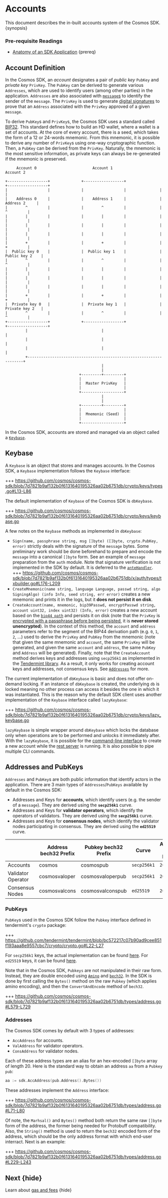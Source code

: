 <!--
order: 3
-->

# Accounts 

This document describes the in-built accounts system of the Cosmos SDK. {synopsis}

### Pre-requisite Readings

- [Anatomy of an SDK Application](./app-anatomy.md) {prereq}

## Account Definition

In the Cosmos SDK, an *account* designates a pair of *public key* `PubKey` and *private key* `PrivKey`. The `PubKey` can be derived to generate various `Addresses`, which are used to identify users (among other parties) in the application. `Addresses` are also associated with [`message`s](../building-modules/messages-and-queries.md#messages) to identify the sender of the `message`. The `PrivKey` is used to generate [digital signatures](#signatures) to prove that an `Address` associated with the `PrivKey` approved of a given `message`. 

To derive `PubKey`s and `PrivKey`s, the Cosmos SDK uses a standard called [BIP32](https://github.com/bitcoin/bips/blob/master/bip-0032.mediawiki). This standard defines how to build an HD wallet, where a wallet is a set of accounts. At the core of every account, there is a seed, which takes the form of a 12 or 24-words mnemonic. From this mnemonic, it is possible to derive any number of `PrivKey`s using one-way cryptographic function. Then, a `PubKey` can be derived from the `PrivKey`. Naturally, the mnemonic is the most sensitive information, as private keys can always be re-generated if the mnemonic is preserved. 

```
     Account 0                         Account 1                         Account 2

+------------------+              +------------------+               +------------------+
|                  |              |                  |               |                  |
|    Address 0     |              |    Address 1     |               |    Address 2     |
|        ^         |              |        ^         |               |        ^         |
|        |         |              |        |         |               |        |         |
|        |         |              |        |         |               |        |         |
|        |         |              |        |         |               |        |         |
|        +         |              |        +         |               |        +         |
|  Public key 0    |              |  Public key 1    |               |  Public key 2    |
|        ^         |              |        ^         |               |        ^         |
|        |         |              |        |         |               |        |         |
|        |         |              |        |         |               |        |         |
|        |         |              |        |         |               |        |         |
|        +         |              |        +         |               |        +         |
|  Private key 0   |              |  Private key 1   |               |  Private key 2   |
|        ^         |              |        ^         |               |        ^         |
+------------------+              +------------------+               +------------------+
         |                                 |                                  |
         |                                 |                                  |
         |                                 |                                  |
         +--------------------------------------------------------------------+
                                           |
                                           |
                                 +---------+---------+
                                 |                   |
                                 |  Master PrivKey   |
                                 |                   |
                                 +-------------------+
                                           |
                                           |
                                 +---------+---------+
                                 |                   |
                                 |  Mnemonic (Seed)  |
                                 |                   |
                                 +-------------------+
```

In the Cosmos SDK, accounts are stored and managed via an object called a [`Keybase`](#keybase).

## Keybase

A `Keybase` is an object that stores and manages accounts. In the Cosmos SDK, a `Keybase` implementation follows the `Keybase` interface:

+++ https://github.com/cosmos/cosmos-sdk/blob/7d7821b9af132b0f6131640195326aa02b6751db/crypto/keys/types.go#L13-L86

The default implementation of `Keybase` of the Cosmos SDK is `dbKeybase`. 

+++ https://github.com/cosmos/cosmos-sdk/blob/7d7821b9af132b0f6131640195326aa02b6751db/crypto/keys/keybase.go

A few notes on the `Keybase` methods as implemented in `dbKeybase`:

- `Sign(name, passphrase string, msg []byte) ([]byte, crypto.PubKey, error)` strictly deals with the signature of the `message` bytes. Some preliminary work should be done beforehand to prepare and encode the `message`  into a canonical `[]byte` form. See an example of `message` preparation from the `auth` module. Note that signature verification is not implemented in the SDK by default. It is deferred to the [`anteHandler`](#antehandler).
	+++ https://github.com/cosmos/cosmos-sdk/blob/7d7821b9af132b0f6131640195326aa02b6751db/x/auth/types/txbuilder.go#L176-L209
- `CreateMnemonic(name string, language Language, passwd string, algo SigningAlgo) (info Info, seed string, err error)` creates a new mnemonic and prints it in the logs, but it **does not persist it on disk**. 
- `CreateAccount(name, mnemonic, bip39Passwd, encryptPasswd string, account uint32, index uint32) (Info, error)` creates a new account based on the [`bip44 path`](https://github.com/bitcoin/bips/blob/master/bip-0044.mediawiki) and persists it on disk (note that the `PrivKey` is [encrypted with a passphrase before being persisted](https://github.com/cosmos/cosmos-sdk/blob/7d7821b9af132b0f6131640195326aa02b6751db/crypto/keys/mintkey/mintkey.go), it is **never stored unencrypted**). In the context of this method, the `account` and `address` parameters refer to the segment of the BIP44 derivation path (e.g. `0`, `1`, `2`, ...) used to derive the `PrivKey` and `PubKey` from the mnemonic (note that given the same mnemonic and `account`, the same `PrivKey` will be generated, and given the same `account` and `address`, the same `PubKey` and `Address` will be generated). Finally, note that the `CreateAccount` method derives keys and addresses using `secp256k1` as implemented in the [Tendermint library](https://github.com/tendermint/tendermint/tree/bc572217c07b90ad9cee851f193aaa8e9557cbc7/crypto/secp256k1). As a result, it only works for creating account keys and addresses, not consensus keys. See [`Addresses`](#addresses) for more.

The current implementation of `dbKeybase` is basic and does not offer on-demand locking. If an instance of `dbKeybase` is created, the underlying `db` is locked meaning no other process can access it besides the one in which it was instantiated. This is the reason why the default SDK client uses another implementation of the `Keybase` interface called `lazyKeybase`:
	
	
+++ https://github.com/cosmos/cosmos-sdk/blob/7d7821b9af132b0f6131640195326aa02b6751db/crypto/keys/lazy_keybase.go

`lazyKeybase` is simple wrapper around `dbKeybase` which locks the database only when operations are to be performed and unlocks it immediately after. With the `lazyKeybase`, it is possible for the [command-line interface](../interfaces/cli.md) to create a new account while the [rest server](../interfaces/rest.md) is running. It is also possible to pipe multiple CLI commands. 

## Addresses and PubKeys

`Addresses` and `PubKey`s are both public information that identify actors in the application. There are 3 main types of `Addresses`/`PubKeys` available by default in the Cosmos SDK:

- Addresses and Keys for **accounts**, which identify users (e.g. the sender of a `message`). They are derived using the **`secp256k1`** curve. 
- Addresses and Keys for **validator operators**, which identify the operators of validators. They are derived using the **`secp256k1`** curve. 
- Addresses and Keys for **consensus nodes**, which identify the validator nodes participating in consensus. They are derived using the **`ed25519`** curve.

|                    | Address bech32 Prefix | Pubkey bech32 Prefix | Curve       | Address byte length | Pubkey byte length |
|--------------------|-----------------------|----------------------|-------------|---------------------|--------------------|
| Accounts           | cosmos                | cosmospub            | `secp256k1` | `20`                | `33`               |
| Validator Operator | cosmosvaloper         | cosmosvaloperpub     | `secp256k1` | `20`                | `33`               |
| Consensus Nodes    | cosmosvalcons         | cosmosvalconspub     | `ed25519`   | `20`                | `32`               | 

### PubKeys

`PubKey`s used in the Cosmos SDK follow the `Pubkey` interface defined in tendermint's `crypto` package:

+++ https://github.com/tendermint/tendermint/blob/bc572217c07b90ad9cee851f193aaa8e9557cbc7/crypto/crypto.go#L22-L27

For `secp256k1` keys, the actual implementation can be found [here](https://github.com/tendermint/tendermint/blob/bc572217c07b90ad9cee851f193aaa8e9557cbc7/crypto/secp256k1/secp256k1.go#L140). For `ed25519` keys, it can be found [here](https://github.com/tendermint/tendermint/blob/bc572217c07b90ad9cee851f193aaa8e9557cbc7/crypto/ed25519/ed25519.go#L135). 

Note that in the Cosmos SDK, `Pubkeys` are not manipulated in their raw form. Instead, they are double encoded using [`Amino`](../core/encoding.md#amino) and [`bech32`](https://en.bitcoin.it/wiki/Bech32). In the SDK is done by first calling the `Bytes()` method on the raw `Pubkey` (which applies amino encoding), and then the `ConvertAndEncode` method of `bech32`. 

+++ https://github.com/cosmos/cosmos-sdk/blob/7d7821b9af132b0f6131640195326aa02b6751db/types/address.go#L579-L729

### Addresses

The Cosmos SDK comes by default with 3 types of addresses:

- `AccAddress` for accounts.
- `ValAddress` for validator operators. 
- `ConsAddress` for validator nodes. 

Each of these address types are an alias for an hex-encoded `[]byte` array of length 20. Here is the standard way to obtain an address `aa` from a `Pubkey pub`:

```go
aa := sdk.AccAddress(pub.Address().Bytes())
```

These addresses implement the `Address` interface:

+++ https://github.com/cosmos/cosmos-sdk/blob/7d7821b9af132b0f6131640195326aa02b6751db/types/address.go#L71-L80

Of note, the `Marhsal()` and `Bytes()` method both return the same raw `[]byte` form of the address, the former being needed for Protobuff compatibility. Also, the `String()` method is used to return the `bech32` encoded form of the address, which should be the only address format with which end-user interract. Next is an example:

+++ https://github.com/cosmos/cosmos-sdk/blob/7d7821b9af132b0f6131640195326aa02b6751db/types/address.go#L229-L243

## Next {hide}

Learn about [gas and fees](./gas-fees.md) {hide}